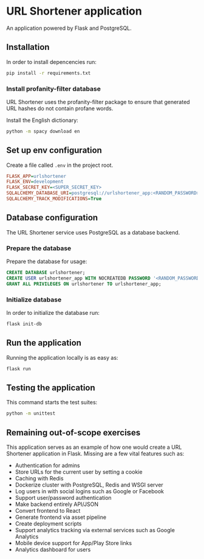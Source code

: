 # URL Shortener application

An application powered by Flask and PostgreSQL.

## Installation

In order to install depencencies run:

```sh
pip install -r requirements.txt
```

### Install profanity-filter database

URL Shortener uses the profanity-filter package to ensure that generated URL hashes do not contain profane words.

Install the English dictionary:

```sh
python -m spacy download en
```

## Set up env configuration

Create a file called `.env` in the project root.

```ini
FLASK_APP=urlshortener
FLASK_ENV=development
FLASK_SECRET_KEY=<SUPER_SECRET_KEY>
SQLALCHEMY_DATABASE_URI=postgresql://urlshortener_app:<RANDOM_PASSWORD>@localhost/urlshortener
SQLALCHEMY_TRACK_MODIFICATIONS=True
```

## Database configuration

The URL Shortener service uses PostgreSQL as a database backend.

### Prepare the database

Prepare the database for usage:

```sql
CREATE DATABASE urlshortener;
CREATE USER urlshortener_app WITH NOCREATEDB PASSWORD '<RANDOM_PASSWORD>';
GRANT ALL PRIVILEGES ON urlshortener TO urlshortener_app;
```

### Initialize database

In order to initialize the database run:

```sh
flask init-db
```

## Run the application

Running the application locally is as easy as:

```sh
flask run
```

## Testing the application

This command starts the test suites:

```sh
python -m unittest
```

## Remaining out-of-scope exercises

This application serves as an example of how one would create a URL Shortener application in Flask. Missing are a few vital features such as:

* Authentication for admins
* Store URLs for the current user by setting a cookie
* Caching with Redis
* Dockerize cluster with PostgreSQL, Redis and WSGI server
* Log users in with social logins such as Google or Facebook
* Support user/password authentication
* Make backend entirely API/JSON
* Convert frontend to React
* Generate frontend via asset pipeline
* Create deployment scripts
* Support analytics tracking via external services such as Google Analytics
* Mobile device support for App/Play Store links
* Analytics dashboard for users
